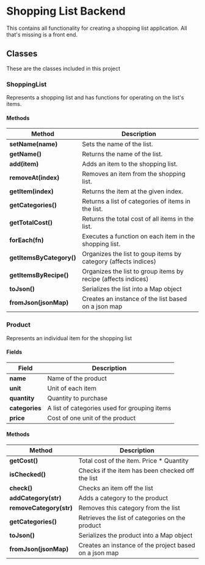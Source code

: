# Shopping List Backend
This contains all functionality for creating a shopping list
application. All that's missing is a front end.

## Classes
These are the classes included in this project

### ShoppingList
Represents a shopping list and has functions for operating
on the list's items.

#### Methods

| Method                   | Description
| --------------------     |--------------
| **setName(name)**        | Sets the name of the list.
| **getName()**            | Returns the name of the list.
| **add(item)**            | Adds an item to the shopping list.
| **removeAt(index)**      | Removes an item from the shopping list.
| **getItem(index)**       | Returns the item at the given index.
| **getCategories()**      | Returns a list of categories of items in the list.
| **getTotalCost()**       | Returns the total cost of all items in the list.
| **forEach(fn)**          | Executes a function on each item in the shopping list.
| **getItemsByCategory()** | Organizes the list to goup items by category (affects indices)
| **getItemsByRecipe()**   | Organizes the list to group items by recipe (affects indices)
| **toJson()**             | Serializes the list into a Map object
| **fromJson(jsonMap)**    | Creates an instance of the list based on a json map

### Product
Represents an individual item for the shopping list

#### Fields

| Field          | Description
| -----          | -----------
| **name**       | Name of the product
| **unit**       | Unit of each item
| **quantity**   | Quantity to purchase
| **categories** | A list of categories used for grouping items
| **price**      | Cost of one unit of the product

#### Methods

| Method                  | Description
| -------------           | -----------
| **getCost()**           | Total cost of the item. Price * Quantity
| **isChecked()**         | Checks if the item has been checked off the list
| **check()**             | Checks an item off the list
| **addCategory(str)**    | Adds a category to the product
| **removeCategory(str)** | Removes this category from the list
| **getCategories()**     | Retrieves the list of categories on the product
| **toJson()**            | Serializes the product into a Map object
| **fromJson(jsonMap)**   | Creates an instance of the project based on a json map

